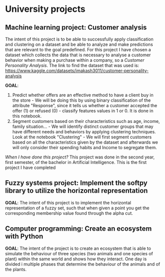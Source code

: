 # University projects

## Machine learning project: Customer analysis
The intent of this project is to be able to successfully apply classification and clustering on a dataset and be able to analyze and make predictions that are relevant to the goal predefined.
For this project I have chosen a dataset which collects the data that is necessary to analyse a customer behavior when making a purchase within a company, so a *Customer Personality Analysis*.
The link to find the dataset that was used is:
https://www.kaggle.com/datasets/imakash3011/customer-personality-analysis

**GOAL**: 
1. Predict whether offers are an effective method to have a client buy in the store - We will be doing this by using binary classification of the attribute "Response", since it tells us whether a customer accepted the offer (1) or refused (0) - classify features values in 1 or 0. It is done in this notebook.
2. Segment customers based on their characteristics such as age, income, family situation... -  We will identify distinct customer groups that may have different needs and behaviors by applying clustering techniques. Look at the notebook "Clustering" - We will first segment customers based on all the characteristics given by the dataset and afterwards we will only consider their spending habits and Income to segregate them.

*When I have done this project?* This project was done in the second year, first semester, of the bachelor in Artificial Intelligence. This is the first project I have completed

## Fuzzy systems project: Implement the softpy library to utilize the horizontal representation
**GOAL**: 
The intent of this project is to implement the horizontal representation of a fuzzy set, such that when given a point you get the corresponding membership value found through the alpha cut.

## Computer programming: Create an ecosystem with Python
**GOAL**: 
The intent of the project is to create an ecosystem that is able to simulate the behaviour of three species (two animals and one species of plant) within the same world and shows how they interact. One day is divided i multiple phases that determine the behaviour of the animals and of the plants.
